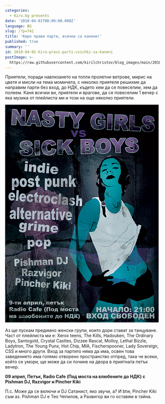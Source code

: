 ```yaml
---
categories:
  - Kiro.bg presents
date: '2010-04-01T00:00:00.000Z'
language: BG
slug: /?p=742
title: 'Киро прави парти, всички са канени!'
published: true
summary: ''
id: 2010-04-01-kiro-pravi-parti-vsichki-sa-kaneni
postImage: >-
  https://raw.githubusercontent.com/kirilchristov/blog_images/main/2010/04/NASTY_FLYER_zaNETb.jpg
---
```


Приятели, поради навлизането на топли пролетни ветрове, мирис на цветя и мисли на тема момичета, с няколко приятеля решихме да направим парти без вход, до НДК, където хем да се повеселим, хем да полеем. Каня всички ви, приятели и врагове, да се повеселим 1 вечер с яка музика от плейлиста ми и този на още няколко приятели. 

![nasty girls vs sick boys](https://raw.githubusercontent.com/kirilchristov/blog_images/main/2010/04/NASTY_FLYER_zaNETb.jpg)

 Аз ще пускам предимно женски групи, които дори стават за танцуване. Част от плейлиста ми е: Xerox teens, The Kills, Hadouken, The Ordinary Boys, Santogold, Crystal Castles, Dizzee Rascal, Molloy, Lethal Bizzle, Ladytron, The Young Punx, Hot Chip, MIA, Fischerspooner, Lady Sovereign, CSS и много други. Вход за партито няма да има, освен това заведението има голямо отворено пространство отпред, така че всеки, който се умори, ще може да си почине на двора в приятната петък вечер. 

**09 април, Петък, Radio Cafe (Под моста на влюбените до НДК) с Pishman DJ, Razvigor и Pincher Kiki**

 П.с. Може да се включи и DJ Сатанист, яко звучи, а? И btw, Pincher Kiki съм аз. Pishman DJ e Тео Чепилов, а Развигор ви го оставям в тайна.
